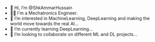 - 👋 Hi, I’m @ShkAmmarHussain
- 👨‍🎓 I'm a Mechatronics Engineer.
- 👀 I’m interested in MachineLearning, DeepLearning and making the world move towards the real AI...
- 🌱 I’m currently learning DeepLearning...
- 💞️ I’m looking to collaborate on different ML and DL projects...


<!---
ShkAmmarHussain/ShkAmmarHussain is a ✨ special ✨ repository because its `README.md` (this file) appears on your GitHub profile.
You can click the Preview link to take a look at your changes.
- 📫 How to reach me ...
--->
